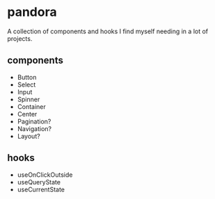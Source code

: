 # pandora

A collection of components and hooks I find myself needing in a lot of projects.

## components

- Button
- Select
- Input
- Spinner
- Container
- Center
- Pagination?
- Navigation?
- Layout?

## hooks

- useOnClickOutside
- useQueryState
- useCurrentState
